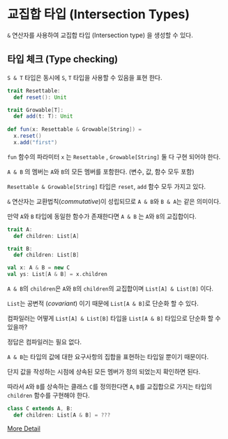# 교집합 타입 (Intersection Types)

`&` 연산자를 사용하여 교집합 타입 (Intersection type) 을 생성할 수 있다.

## 타입 체크 (Type checking)

`S & T` 타입은 동시에 `S`, `T` 타입을 사용할 수 있음을 표현 한다.

```scala
trait Resettable:
  def reset(): Unit

trait Growable[T]:
  def add(t: T): Unit
  
def fun(x: Resettable & Growable[String]) =
  x.reset()
  x.add("first")
```

`fun` 함수의 파라미터 `x` 는 `Resettable` , `Growable[String]` 둘 다 구현 되어야 한다.

`A & B` 의 멤버는 `A`와 `B`의 모든 멤버를 포함한다. (변수, 값, 함수 모두 포함)

`Resettable & Growable[String]` 타입은 `reset`, `add` 함수 모두 가지고 있다.

`&` 연산자는 교환법칙(_commutative_)이 성립되므로 `A & B`와 `B & A`는 같은 의미이다.

만약 `A`와 `B` 타입에 동일한 함수가 존재한다면 `A & B` 는 `A`와 `B`의 교집합이다.

```scala
trait A:
  def children: List[A]

trait B:
  def children: List[B]

val x: A & B = new C
val ys: List[A & B] = x.children
```

`A & B`의 `children`은 `A`와 `B`의 `children`의 교집합이며 `List[A] & List[B]` 이다.

`List`는 공변적 (_covariant_) 이기 때문에 `List[A & B]`로 단순화 할 수 있다.

컴파일러는 어떻게 `List[A] & List[B]` 타입을 `List[A & B]` 타입으로 단순화 할 수 있을까?

정답은 컴파일러는 필요 없다.

`A & B`는 타입의 값에 대한 요구사항의 집합을 표현하는 타입일 뿐이기 때문이다.

단지 값을 작성하는 시점에 상속된 모든 멤버가 정의 되었는지 확인하면 된다.

따라서 `A`와 `B`를 상속하는 클래스 `C`를 정의한다면 `A`, `B`를 교집합으로 가지는 타입의 `children` 함수를 구현해야 한다.

```scala
class C extends A, B:
  def children: List[A & B] = ???
```

[More Detail](https://docs.scala-lang.org/scala3/reference/new-types/intersection-types-spec.html)
